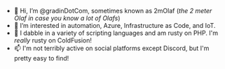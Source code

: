 - 👋 Hi, I’m @gradinDotCom, sometimes known as 2mOlaf (_the 2 meter Olaf in case you know a lot of Olafs_)
- 👀 I’m interested in automation, Azure, Infrastructure as Code, and IoT.
- 🌱 I dabble in a variety of scripting languages and am rusty on PHP. I'm _really_ rusty on ColdFusion!
- 📫 I'm not terribly active on social platforms except Discord, but I'm pretty easy to find!
